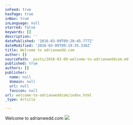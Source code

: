 ```yaml
---
inFeed: true
hasPage: true
inNav: true
inLanguage: null
starred: false
keywords: []
description: ''
datePublished: '2016-03-09T09:20:45.777Z'
dateModified: '2016-03-09T09:19:35.336Z'
title: Welcome to adrianwedd.com
author: []
sourcePath: _posts/2016-03-09-welcome-to-adrianweddcom.md
published: true
authors: []
publisher:
  name: null
  domain: null
  url: null
  favicon: null
url: welcome-to-adrianweddcom/index.html
_type: Article

---
```

Welcome to adrianwedd.com
![](https://the-grid-user-content.s3-us-west-2.amazonaws.com/1cd86476-c9b7-4cab-a4c5-b5db44b9450c.jpg)